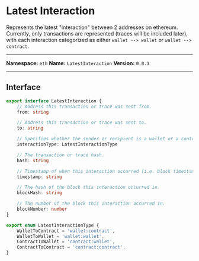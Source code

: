 # Latest Interaction

Represents the latest "interaction" between 2 addresses on ethereum. 
Currently, only transactions are represented (traces will be included later),
with each interaction categorized as either `wallet --> wallet` or `wallet --> contract`. 

---

**Namespace:** `eth`
**Name:**  `LatestInteraction`
**Version:**  `0.0.1`

---

## Interface

```typescript
export interface LatestInteraction {
    // Address this transaction or trace was sent from.
    from: string

    // Address this transaction or trace was sent to.
    to: string

    // Specifies whether the sender or recipient is a wallet or a contract.
    interactionType: LatestInteractionType

    // The transaction or trace hash.
    hash: string

    // Timestamp of when this interaction occurred (i.e. block timestamp).
    timestamp: string

    // The hash of the block this interaction occurred in.
    blockHash: string

    // The number of the block this interaction occurred in.
    blockNumber: number
}

export enum LatestInteractionType {
    WalletToContract = 'wallet:contract',
    WalletToWallet = 'wallet:wallet',
    ContractToWallet = 'contract:wallet',
    ContractToContract = 'contract:contract',
}
```